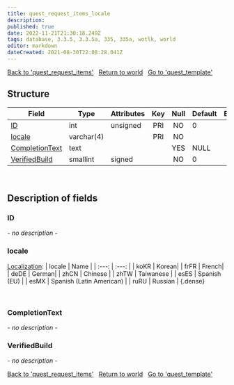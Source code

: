 ```yaml
---
title: quest_request_items_locale
description:
published: true
date: 2022-11-21T21:30:18.249Z
tags: database, 3.3.5, 3.3.5a, 335, 335a, wotlk, world
editor: markdown
dateCreated: 2021-08-30T22:08:28.041Z
---
```


<a href="https://trinitycore.info/en/database/335/world/quest_request_items" class="mt-5 v-btn v-btn--depressed v-btn--flat v-btn--outlined theme--light v-size--default darkblue--text text--lighten-3"><span class="v-btn__content"><i aria-hidden="true" class="v-icon notranslate v-icon--left mdi mdi-arrow-left theme--light"></i><span>Back to 'quest_request_items'</span></span></a>&nbsp;&nbsp;&nbsp;<a href="https://trinitycore.info/en/database/335/world/home" class="mt-5 v-btn v-btn--depressed v-btn--flat v-btn--outlined theme--light v-size--default darkblue--text text--lighten-3"><span class="v-btn__content"><i aria-hidden="true" class="v-icon notranslate v-icon--left mdi mdi-home-outline theme--light"></i><span>Return to world</span></span></a>&nbsp;&nbsp;&nbsp;<a href="https://trinitycore.info/en/database/335/world/quest_template" class="mt-5 v-btn v-btn--depressed v-btn--flat v-btn--outlined theme--light v-size--default darkblue--text text--lighten-3"><span class="v-btn__content"><span>Go to 'quest_template'</span><i aria-hidden="true" class="v-icon notranslate v-icon--right mdi mdi-arrow-right theme--light"></i></span></a>

## Structure

| Field | Type | Attributes | Key | Null | Default | Extra | Comment |
| --- | --- | --- | :---: | :---: | --- | --- | --- |
| [ID](#id) | int | unsigned | PRI | NO | 0 |  |  |
| [locale](#locale) | varchar(4) |  | PRI | NO |  |  |  |
| [CompletionText](#completiontext) | text |  |  | YES | NULL |  |  |
| [VerifiedBuild](#verifiedbuild) | smallint | signed |  | NO | 0 |  |  |
&nbsp;
## Description of fields

### ID
*- no description -*
&nbsp;

### locale
[Localization](/how-to/localization):
| locale | Name |
| :---: | :---: |
| koKR | Korean|
| frFR | French|
| deDE | German|
| zhCN | Chinese |
| zhTW | Taiwanese |
| esES | Spanish (EU) |
| esMX | Spanish (Latin American) |
| ruRU | Russian |
{.dense}

&nbsp;

### CompletionText
*- no description -*
&nbsp;

### VerifiedBuild
*- no description -*
&nbsp;

<a href="https://trinitycore.info/en/database/335/world/quest_request_items" class="mt-5 v-btn v-btn--depressed v-btn--flat v-btn--outlined theme--light v-size--default darkblue--text text--lighten-3"><span class="v-btn__content"><i aria-hidden="true" class="v-icon notranslate v-icon--left mdi mdi-arrow-left theme--light"></i><span>Back to 'quest_request_items'</span></span></a>&nbsp;&nbsp;&nbsp;<a href="https://trinitycore.info/en/database/335/world/home" class="mt-5 v-btn v-btn--depressed v-btn--flat v-btn--outlined theme--light v-size--default darkblue--text text--lighten-3"><span class="v-btn__content"><i aria-hidden="true" class="v-icon notranslate v-icon--left mdi mdi-home-outline theme--light"></i><span>Return to world</span></span></a>&nbsp;&nbsp;&nbsp;<a href="https://trinitycore.info/en/database/335/world/quest_template" class="mt-5 v-btn v-btn--depressed v-btn--flat v-btn--outlined theme--light v-size--default darkblue--text text--lighten-3"><span class="v-btn__content"><span>Go to 'quest_template'</span><i aria-hidden="true" class="v-icon notranslate v-icon--right mdi mdi-arrow-right theme--light"></i></span></a>

